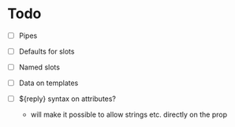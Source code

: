 # Todo

- [ ] Pipes
- [ ] Defaults for slots
- [ ] Named slots
- [ ] Data on templates
- [ ] ${reply} syntax on attributes?
  - will make it possible to allow strings etc. directly on the prop

  <comment comment="${reply}"></comment>
